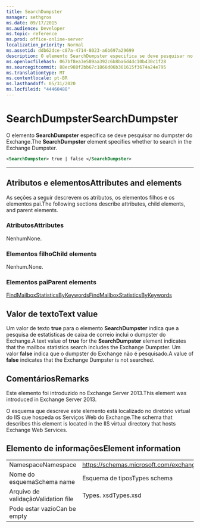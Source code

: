 ```yaml
---
title: SearchDumpster
manager: sethgros
ms.date: 09/17/2015
ms.audience: Developer
ms.topic: reference
ms.prod: office-online-server
localization_priority: Normal
ms.assetid: ddb62dce-c87a-4714-8023-a6b697a29699
description: O elemento SearchDumpster especifica se deve pesquisar no dumpster do Exchange.
ms.openlocfilehash: 067bf8ea3e589aa392c6b8ba6d4dc10b430c1f28
ms.sourcegitcommit: 88ec988f2bb67c1866d06b361615f3674a24e795
ms.translationtype: MT
ms.contentlocale: pt-BR
ms.lasthandoff: 05/31/2020
ms.locfileid: "44460488"
---
```

# <a name="searchdumpster"></a><span data-ttu-id="76a5b-103">SearchDumpster</span><span class="sxs-lookup"><span data-stu-id="76a5b-103">SearchDumpster</span></span>

<span data-ttu-id="76a5b-104">O elemento **SearchDumpster** especifica se deve pesquisar no dumpster do Exchange.</span><span class="sxs-lookup"><span data-stu-id="76a5b-104">The **SearchDumpster** element specifies whether to search in the Exchange Dumpster.</span></span> 
  
```XML
<SearchDumpster> true | false </SearchDumpster>
```

 ****
## <a name="attributes-and-elements"></a><span data-ttu-id="76a5b-105">Atributos e elementos</span><span class="sxs-lookup"><span data-stu-id="76a5b-105">Attributes and elements</span></span>

<span data-ttu-id="76a5b-106">As seções a seguir descrevem os atributos, os elementos filhos e os elementos pai.</span><span class="sxs-lookup"><span data-stu-id="76a5b-106">The following sections describe attributes, child elements, and parent elements.</span></span>
  
### <a name="attributes"></a><span data-ttu-id="76a5b-107">Atributos</span><span class="sxs-lookup"><span data-stu-id="76a5b-107">Attributes</span></span>

<span data-ttu-id="76a5b-108">Nenhum</span><span class="sxs-lookup"><span data-stu-id="76a5b-108">None.</span></span>
  
### <a name="child-elements"></a><span data-ttu-id="76a5b-109">Elementos filho</span><span class="sxs-lookup"><span data-stu-id="76a5b-109">Child elements</span></span>

<span data-ttu-id="76a5b-110">Nenhum.</span><span class="sxs-lookup"><span data-stu-id="76a5b-110">None.</span></span>
  
### <a name="parent-elements"></a><span data-ttu-id="76a5b-111">Elementos pai</span><span class="sxs-lookup"><span data-stu-id="76a5b-111">Parent elements</span></span>

[<span data-ttu-id="76a5b-112">FindMailboxStatisticsByKeywords</span><span class="sxs-lookup"><span data-stu-id="76a5b-112">FindMailboxStatisticsByKeywords</span></span>](findmailboxstatisticsbykeywords.md)
  
## <a name="text-value"></a><span data-ttu-id="76a5b-113">Valor de texto</span><span class="sxs-lookup"><span data-stu-id="76a5b-113">Text value</span></span>

<span data-ttu-id="76a5b-114">Um valor de texto **true** para o elemento **SearchDumpster** indica que a pesquisa de estatísticas de caixa de correio inclui o dumpster do Exchange.</span><span class="sxs-lookup"><span data-stu-id="76a5b-114">A text value of **true** for the **SearchDumpster** element indicates that the mailbox statistics search includes the Exchange Dumpster.</span></span> <span data-ttu-id="76a5b-115">Um valor **false** indica que o dumpster do Exchange não é pesquisado.</span><span class="sxs-lookup"><span data-stu-id="76a5b-115">A value of **false** indicates that the Exchange Dumpster is not searched.</span></span> 
  
## <a name="remarks"></a><span data-ttu-id="76a5b-116">Comentários</span><span class="sxs-lookup"><span data-stu-id="76a5b-116">Remarks</span></span>

<span data-ttu-id="76a5b-117">Este elemento foi introduzido no Exchange Server 2013.</span><span class="sxs-lookup"><span data-stu-id="76a5b-117">This element was introduced in Exchange Server 2013.</span></span>
  
<span data-ttu-id="76a5b-118">O esquema que descreve este elemento está localizado no diretório virtual do IIS que hospeda os Serviços Web do Exchange.</span><span class="sxs-lookup"><span data-stu-id="76a5b-118">The schema that describes this element is located in the IIS virtual directory that hosts Exchange Web Services.</span></span>
  
## <a name="element-information"></a><span data-ttu-id="76a5b-119">Elemento de informações</span><span class="sxs-lookup"><span data-stu-id="76a5b-119">Element information</span></span>

|||
|:-----|:-----|
|<span data-ttu-id="76a5b-120">Namespace</span><span class="sxs-lookup"><span data-stu-id="76a5b-120">Namespace</span></span>  <br/> |https://schemas.microsoft.com/exchange/services/2006/types  <br/> |
|<span data-ttu-id="76a5b-121">Nome do esquema</span><span class="sxs-lookup"><span data-stu-id="76a5b-121">Schema name</span></span>  <br/> |<span data-ttu-id="76a5b-122">Esquema de tipos</span><span class="sxs-lookup"><span data-stu-id="76a5b-122">Types schema</span></span>  <br/> |
|<span data-ttu-id="76a5b-123">Arquivo de validação</span><span class="sxs-lookup"><span data-stu-id="76a5b-123">Validation file</span></span>  <br/> |<span data-ttu-id="76a5b-124">Types. xsd</span><span class="sxs-lookup"><span data-stu-id="76a5b-124">Types.xsd</span></span>  <br/> |
|<span data-ttu-id="76a5b-125">Pode estar vazio</span><span class="sxs-lookup"><span data-stu-id="76a5b-125">Can be empty</span></span>  <br/> ||
   

